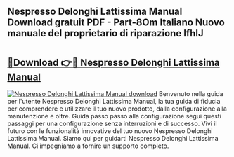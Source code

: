 ## Nespresso Delonghi Lattissima Manual Download gratuit PDF - Part-8Om Italiano Nuovo manuale del proprietario di riparazione IfhlJ

# <h2><a href="http://dfaf6uj.blite.top/?on=Nespresso+Delonghi+Lattissima+Manual">🔗Download 👉🔴 Nespresso Delonghi Lattissima Manual</a></h2>

[![Nespresso Delonghi Lattissima Manual download](https://i.imgur.com/lujVjoI.png)](http://dfaf6uj.blite.top/?on=Nespresso+Delonghi+Lattissima+Manual)
Benvenuto nella guida per l'utente Nespresso Delonghi Lattissima Manual, la tua guida di fiducia per comprendere e utilizzare il tuo nuovo prodotto, dalla configurazione alla manutenzione e oltre. Guida passo passo alla configurazione segui questi passaggi per una configurazione senza interruzioni e di successo. Vivi il futuro con le funzionalità innovative del tuo nuovo Nespresso Delonghi Lattissima Manual. Siamo qui per guidarti Nespresso Delonghi Lattissima Manual. Ci impegniamo a fornire un supporto completo.
